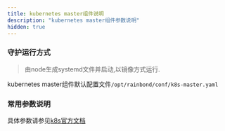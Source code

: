 ```yaml
---
title: kubernetes master组件说明
description: "kubernetes master组件参数说明"
hidden: true
---
```



### 守护运行方式

> 由node生成systemd文件并启动,以镜像方式运行.   

kubernetes master组件默认配置文件`/opt/rainbond/conf/k8s-master.yaml` 

### 常用参数说明

具体参数请参见[k8s官方文档](https://v1-10.docs.kubernetes.io/docs/home/)


